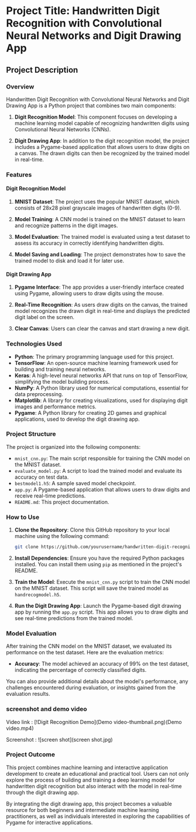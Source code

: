 # Project Title: Handwritten Digit Recognition with Convolutional Neural Networks and Digit Drawing App

## Project Description

### Overview

Handwritten Digit Recognition with Convolutional Neural Networks and Digit Drawing App is a Python project that combines two main components:

1. **Digit Recognition Model**: This component focuses on developing a machine learning model capable of recognizing handwritten digits using Convolutional Neural Networks (CNNs).

2. **Digit Drawing App**: In addition to the digit recognition model, the project includes a Pygame-based application that allows users to draw digits on a canvas. The drawn digits can then be recognized by the trained model in real-time.

### Features

#### Digit Recognition Model

1. **MNIST Dataset**: The project uses the popular MNIST dataset, which consists of 28x28 pixel grayscale images of handwritten digits (0-9).

2. **Model Training**: A CNN model is trained on the MNIST dataset to learn and recognize patterns in the digit images.

3. **Model Evaluation**: The trained model is evaluated using a test dataset to assess its accuracy in correctly identifying handwritten digits.

4. **Model Saving and Loading**: The project demonstrates how to save the trained model to disk and load it for later use.

#### Digit Drawing App

1. **Pygame Interface**: The app provides a user-friendly interface created using Pygame, allowing users to draw digits using the mouse.

2. **Real-Time Recognition**: As users draw digits on the canvas, the trained model recognizes the drawn digit in real-time and displays the predicted digit label on the screen.

3. **Clear Canvas**: Users can clear the canvas and start drawing a new digit.

### Technologies Used

- **Python**: The primary programming language used for this project.
- **TensorFlow**: An open-source machine learning framework used for building and training neural networks.
- **Keras**: A high-level neural networks API that runs on top of TensorFlow, simplifying the model building process.
- **NumPy**: A Python library used for numerical computations, essential for data preprocessing.
- **Matplotlib**: A library for creating visualizations, used for displaying digit images and performance metrics.
- **Pygame**: A Python library for creating 2D games and graphical applications, used to develop the digit drawing app.

### Project Structure

The project is organized into the following components:

- `mnist_cnn.py`: The main script responsible for training the CNN model on the MNIST dataset.
- `evaluate_model.py`: A script to load the trained model and evaluate its accuracy on test data.
- `bestmodel1.h5`: A sample saved model checkpoint.
- `app.py`: A Pygame-based application that allows users to draw digits and receive real-time predictions.
- `README.md`: This project documentation.

### How to Use

1. **Clone the Repository**: Clone this GitHub repository to your local machine using the following command:

    ```bash
    git clone https://github.com/yourusername/handwritten-digit-recognition.git
    ```

2. **Install Dependencies**: Ensure you have the required Python packages installed. You can install them using `pip` as mentioned in the project's README.

3. **Train the Model**: Execute the `mnist_cnn.py` script to train the CNN model on the MNIST dataset. This script will save the trained model as `handrecogmodel.h5`.

4. **Run the Digit Drawing App**: Launch the Pygame-based digit drawing app by running the `app.py` script. This app allows you to draw digits and see real-time predictions from the trained model.

### Model Evaluation

After training the CNN model on the MNIST dataset, we evaluated its performance on the test dataset. Here are the evaluation metrics:

- **Accuracy**: The model achieved an accuracy of 99% on the test dataset, indicating the percentage of correctly classified digits.

You can also provide additional details about the model's performance, any challenges encountered during evaluation, or insights gained from the evaluation results.

### screenshot and demo video
Video link : [!Digit Recognition Demo](Demo video-thumbnail.png)(Demo video.mp4)

Screenshot : ![screen shot](screen shot.jpg)


### Project Outcome

This project combines machine learning and interactive application development to create an educational and practical tool. Users can not only explore the process of building and training a deep learning model for handwritten digit recognition but also interact with the model in real-time through the digit drawing app.

By integrating the digit drawing app, this project becomes a valuable resource for both beginners and intermediate machine learning practitioners, as well as individuals interested in exploring the capabilities of Pygame for interactive applications.
